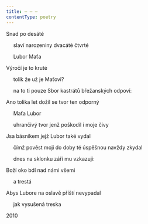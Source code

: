 ```yaml
---
title: – – –
contentType: poetry
---
```


<section>

Snad po desáté

     slaví narozeniny dvacáté čtvrté

     Lubor Maťa

Výročí je to kruté

     tolik že už je Maťovi?

     na to ti pouze Sbor kastrátů břežanských odpoví:

Ano tolika let dožil se tvor ten odporný

     Maťa Lubor

     uhrančivý tvor jenž poškodil i moje čivy

Jsa básníkem jejž Lubor také vydal

     čímž pověst moji do doby té úspěšnou navždy zkydal

     dnes na sklonku září mu vzkazuji:

Boží oko bdí nad námi všemi

     a trestá

Abys Lubore na oslavě příští nevypadal

     jak vysušená treska

2010

</section>
